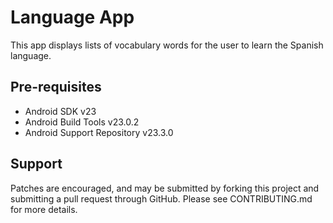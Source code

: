 Language App
===================================

This app displays lists of vocabulary words for the user to learn the Spanish language.


Pre-requisites
--------------

- Android SDK v23
- Android Build Tools v23.0.2
- Android Support Repository v23.3.0


Support
-------

Patches are encouraged, and may be submitted by forking this project and
submitting a pull request through GitHub. Please see CONTRIBUTING.md for more details.
